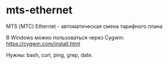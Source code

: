 # mts-ethernet
MTS (МТС) Ethernet - автоматическая смена тарифного плана

В Windows можно пользоваться через Cygwin: https://cygwin.com/install.html

Нужны: bash, curl, ping, grep, date.
